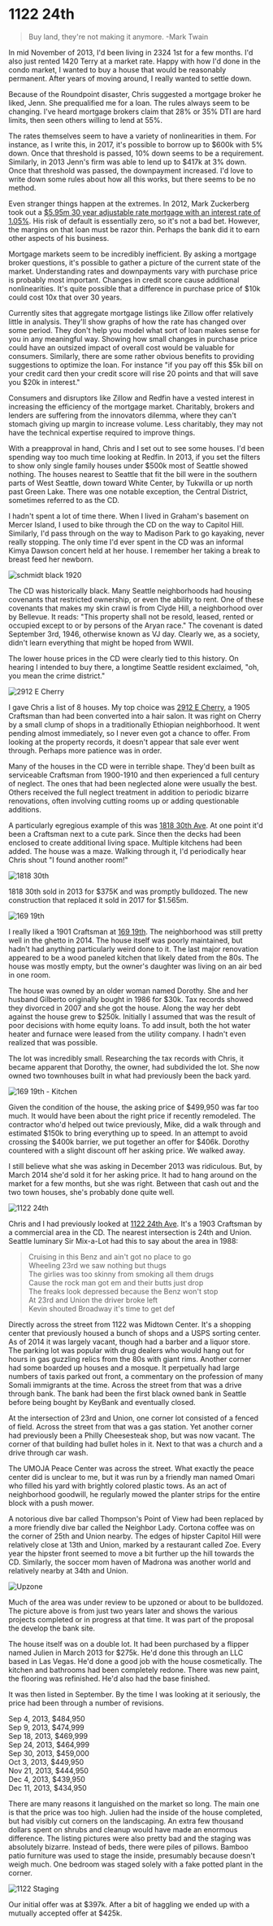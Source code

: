 # 1122 24th

> Buy land, they're not making it anymore. -Mark Twain

In mid November of 2013, I'd been living in 2324 1st for a few months.  I'd also just rented 1420 Terry at a market rate.  Happy with how I'd done in the condo market, I wanted to buy a house that would be reasonably permanent.  After years of moving around, I really wanted to settle down.

Because of the Roundpoint disaster, Chris suggested a mortgage broker he liked, Jenn.  She prequalified me for a loan.  The rules always seem to be changing.  I've heard mortgage brokers claim that 28% or 35% DTI are hard limits, then seen others willing to lend at 55%.

The rates themselves seem to have a variety of nonlinearities in them.  For instance, as I write this, in 2017, it's possible to borrow up to $600k with 5% down.  Once that threshold is passed, 10% down seems to be a requirement.  Similarly, in 2013 Jenn's firm was able to lend up to $417k at 3% down.  Once that threshold was passed, the downpayment increased.  I'd love to write down some rules about how all this works, but there seems to be no method.

Even stranger things happen at the extremes.  In 2012, Mark Zuckerberg took out a [$5.95m 30 year adjustable rate mortgage with an interest rate of 1.05%](http://www.sfgate.com/business/article/Mark-Zuckerberg-s-mortgage-rate-1-05-3711118.php).  His risk of default is essentially zero, so it's not a bad bet.  However, the margins on that loan must be razor thin.  Perhaps the bank did it to earn other aspects of his business.

Mortgage markets seem to be incredibly inefficient.  By asking a mortgage broker questions, it's possible to gather a picture of the current state of the market.  Understanding rates and downpayments vary with purchase price is probably most important.  Changes in credit score cause additional nonlinearities.  It's quite possible that a difference in purchase price of $10k could cost 10x that over 30 years.

Currently sites that aggregate mortgage listings like Zillow offer relatively little in analysis.  They'll show graphs of how the rate has changed over some period.  They don't help you model what sort of loan makes sense for you in any meaningful way.  Showing how small changes in purchase price could have an outsized impact of overall cost would be valuable for consumers.  Similarly, there are some rather obvious benefits to providing suggestions to optimize the loan.  For instance "if you pay off this $5k bill on your credit card then your credit score will rise 20 points and that will save you $20k in interest."

Consumers and disruptors like Zillow and Redfin have a vested interest in increasing the efficiency of the mortgage market.  Charitably, brokers and lenders are suffering from the innovators dilemma, where they can't stomach giving up margin to increase volume.  Less charitably, they may not have the technical expertise required to improve things.

With a preapproval in hand, Chris and I set out to see some houses.  I'd been spending way too much time looking at Redfin.  In 2013, if you set the filters to show only single family houses under $500k most of Seattle showed nothing.  The houses nearest to Seattle that fit the bill were in the southern parts of West Seattle, down toward White Center, by Tukwilla or up north past Green Lake.  There was one notable exception, the Central District, sometimes referred to as the CD.

I hadn't spent a lot of time there.  When I lived in Graham's basement on Mercer Island, I used to bike through the CD on the way to Capitol Hill.  Similarly, I'd pass through on the way to Madison Park to go kayaking, never really stopping.  The only time I'd ever spent in the CD was an informal Kimya Dawson concert held at her house.  I remember her taking a break to breast feed her newborn.

![schmidt black 1920](/images/4/schmidt%20black%201920.png)

The CD was historically black.  Many Seattle neighborhoods had housing covenants that restricted ownership, or even the ability to rent.  One of these covenants that makes my skin crawl is from Clyde Hill, a neighborhood over by Bellevue.  It reads: "This property shall not be resold, leased, rented or occupied except to or by persons of the Aryan race."  The covenant is dated September 3rd, 1946, otherwise known as VJ day.  Clearly we, as a society, didn't learn everything that might be hoped from WWII.

The lower house prices in the CD were clearly tied to this history.  On hearing I intended to buy there, a longtime Seattle resident exclaimed, "oh, you mean the crime district."

![2912 E Cherry](/images/4/2912%20E%20Cherry.jpg)

I gave Chris a list of 8 houses.  My top choice was [2912 E Cherry](https://www.redfin.com/WA/Seattle/2912-E-Cherry-St-98122/home/146805), a 1905 Craftsman than had been converted into a hair salon.  It was right on Cherry by a small clump of shops in a traditionally Ethiopian neighborhood.  It went pending almost immediately, so I never even got a chance to offer.  From looking at the property records, it doesn't appear that sale ever went through.  Perhaps more patience was in order.

Many of the houses in the CD were in terrible shape.  They'd been built as serviceable Craftsman from 1900-1910 and then experienced a full century of neglect.  The ones that had been neglected alone were usually the best.  Others received the full neglect treatment in addition to periodic bizarre renovations, often involving cutting rooms up or adding questionable additions.  

A particularly egregious example of this was [1818 30th Ave](https://www.redfin.com/WA/Seattle/1818-30th-Ave-98122/home/148193).  At one point it'd been a Craftsman next to a cute park.  Since then the decks had been enclosed to create additional living space.  Multiple kitchens had been added.  The house was a maze.  Walking through it, I'd periodically hear Chris shout "I found another room!"

![1818 30th](/images/4/1818%2030th.jpg)

1818 30th sold in 2013 for $375K and was promptly bulldozed.  The new construction that replaced it sold in 2017 for $1.565m.

![169 19th](/images/4/169%2019th.jpg)

I really liked a 1901 Craftsman at [169 19th](https://www.redfin.com/WA/Seattle/169-19th-Ave-98122/home/145032).  The neighborhood was still pretty well in the ghetto in 2014.  The house itself was poorly maintained, but hadn't had anything particularly weird done to it.  The last major renovation appeared to be a wood paneled kitchen that likely dated from the 80s.  The house was mostly empty, but the owner's daughter was living on an air bed in one room.

The house was owned by an older woman named Dorothy.  She and her husband Gilberto originally bought in 1986 for $30k.  Tax records showed they divorced in 2007 and she got the house.  Along the way her debt against the house grew to $250k.  Initially I assumed that was the result of poor decisions with home equity loans.  To add insult, both the hot water heater and furnace were leased from the utility company.  I hadn't even realized that was possible.

The lot was incredibly small.  Researching the tax records with Chris, it became apparent that Dorothy, the owner, had subdivided the lot.  She now owned two townhouses built in what had previously been the back yard.

![169 19th - Kitchen](/images/4/169%2019th%20-%20Kitchen.jpg)

Given the condition of the house, the asking price of $499,950 was far too much.  It would have been about the right price if recently remodeled.  The contractor who'd helped out twice previously, Mike, did a walk through and estimated $150k to bring everything up to speed.  In an attempt to avoid crossing the $400k barrier, we put together an offer for $406k.  Dorothy countered with a slight discount off her asking price.  We walked away.  

I still believe what she was asking in December 2013 was ridiculous.  But, by March 2014 she'd sold it for her asking price.  It had to hang around on the market for a few months, but she was right.  Between that cash out and the two town houses, she's probably done quite well.

![1122 24th](/images/4/1122%2024th.jpg)

Chris and I had previously looked at [1122 24th Ave](https://www.redfin.com/WA/Seattle/1122-24th-Ave-98122/home/146674).  It's a 1903 Craftsman by a commercial area in the CD.  The nearest intersection is 24th and Union.  Seattle luminary Sir Mix-a-Lot had this to say about the area in 1988:

> Cruising in this Benz and ain't got no place to go  
> Wheeling 23rd we saw nothing but thugs  
> The girlies was too skinny from smoking all them drugs  
> Cause the rock man got em and their butts just drop  
> The freaks look depressed because the Benz won't stop  
> At 23rd and Union the driver broke left  
> Kevin shouted Broadway it's time to get def  

Directly across the street from 1122 was Midtown Center.  It's a shopping center that previously housed a bunch of shops and a USPS sorting center.  As of 2014 it was largely vacant, though had a barber and a liquor store.  The parking lot was popular with drug dealers who would hang out for hours in gas guzzling relics from the 80s with giant rims.  Another corner had some boarded up houses and a mosque.  It perpetually had large numbers of taxis parked out front, a commentary on the profession of many Somali immigrants at the time.  Across the street from that was a drive through bank.  The bank had been the first black owned bank in Seattle before being bought by KeyBank and eventually closed.

At the intersection of 23rd and Union, one corner lot consisted of a fenced of field.  Across the street from that was a gas station.  Yet another corner had previously been a Philly Cheesesteak shop, but was now vacant.  The corner of that building had bullet holes in it.  Next to that was a church and a drive through car wash.  

The UMOJA Peace Center was across the street.  What exactly the peace center did is unclear to me, but it was run by a friendly man named Omari who filled his yard with brightly colored plastic tows.  As an act of neighborhood goodwill, he regularly mowed the planter strips for the entire block with a push mower.

A notorious dive bar called Thompson's Point of View had been replaced by a more friendly dive bar called the Neighbor Lady.  Cortona coffee was on the corner of 25th and Union nearby.  The edges of hipster Capitol Hill were relatively close at 13th and Union, marked by a restaurant called Zoe.  Every year the hipster front seemed to move a bit further up the hill towards the CD.  Similarly, the soccer mom haven of Madrona was another world and relatively nearby at 34th and Union.

![Upzone](/images/4/Upzone.jpg)

Much of the area was under review to be upzoned or about to be bulldozed.  The picture above is from just two years later and shows the various projects completed or in progress at that time.  It was part of the proposal the develop the bank site.

The house itself was on a double lot.  It had been purchased by a flipper named Julien in March 2013 for $275k.  He'd done this through an LLC based in Las Vegas.  He'd done a good job with the house cosmetically.  The kitchen and bathrooms had been completely redone.  There was new paint, the flooring was refinished.  He'd also had the base finished.

It was then listed in September.  By the time I was looking at it seriously, the price had been through a number of revisions.

Sep 4, 2013, $484,950  
Sep 9, 2013, $474,999  
Sep 18, 2013, $469,999  
Sep 24, 2013, $464,999  
Sep 30, 2013, $459,000  
Oct 3, 2013, $449,950  
Nov 21, 2013, $444,950  
Dec 4, 2013, $439,950  
Dec 11, 2013, $434,950  

There are many reasons it languished on the market so long.  The main one is that the price was too high.  Julien had the inside of the house completed, but had visibly cut corners on the landscaping.  An extra few thousand dollars spent on shrubs and cleanup would have made an enormous difference.  The listing pictures were also pretty bad and the staging was absolutely bizarre.  Instead of beds, there were piles of pillows.  Bamboo patio furniture was used to stage the inside, presumably because doesn't weigh much.  One bedroom was staged solely with a fake potted plant in the corner.

![1122 Staging](/images/4/1122%20Staging.jpg)

Our initial offer was at $397k.  After a bit of haggling we ended up with a mutually accepted offer at $425k.
